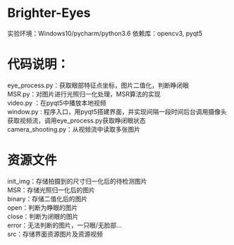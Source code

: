 # Brighter-Eyes
实验环境：Windows10/pycharm/python3.6
依赖库：opencv3, pyqt5

# 代码说明：
eye_process.py：获取眼部特征点坐标，图片二值化，判断睁闭眼 <br>
MSR.py：对图片进行光照归一化处理，MSR算法的实现 <br>
video.py ：在pyqt5中播放本地视频 <br>
window.py : 程序入口，用pyqt5搭建界面，并实现间隔一段时间后台调用摄像头获取视频流，调用eye_process.py获取睁闭眼状态 <br>
camera_shooting.py：从视频流中读取多张图片 <br>

# 资源文件
init_img：存储拍摄到的尺寸归一化后的待检测图片 <br>
MSR：存储光照归一化后的图片 <br>
binary：存储二值化后的图片 <br>
open：判断为睁眼的图片 <br>
close：判断为闭眼的图片 <br>
error：无法判断的图片，一只眼/无脸部… <br>
src：存储界面资源图片及资源视频 <br>
